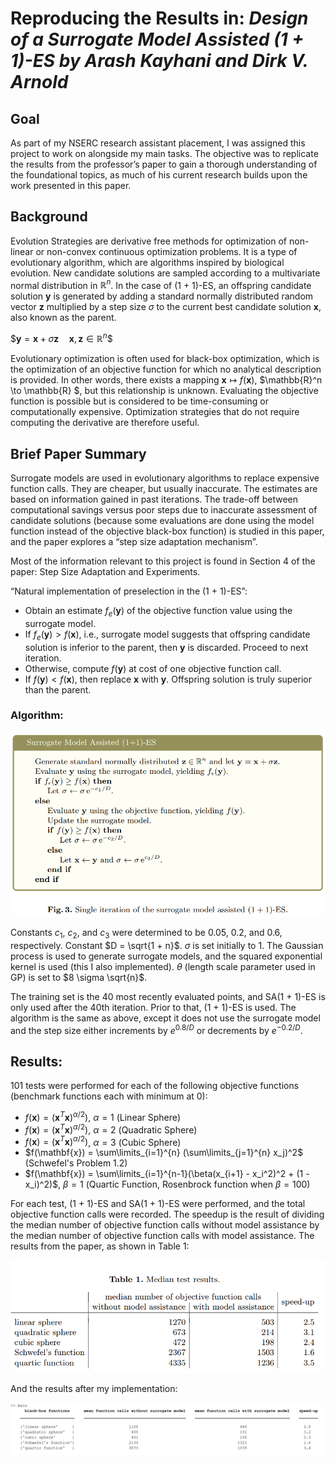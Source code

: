 # Reproducing the Results in: *Design of a Surrogate Model Assisted (1 + 1)-ES by Arash Kayhani and Dirk V. Arnold*
## Goal
As part of my NSERC research assistant placement, I was assigned this project to work on alongside my main tasks. The objective was to replicate the results from the professor’s paper to gain a thorough understanding of the foundational topics, as much of his current research builds upon the work presented in this paper.

## Background
Evolution Strategies are derivative free methods for optimization of non-linear or non-convex continuous optimization problems. It is a type of evolutionary algorithm, which are algorithms inspired by biological evolution. New candidate solutions are sampled according to a multivariate normal distribution in $\mathbb{R}^n$. In the case of (1 + 1)-ES, an offspring candidate solution $\mathbf{y}$ is generated by adding a standard normally distributed random vector $\mathbf{z}$ multiplied by a step size $\sigma$ to the current best candidate solution $\mathbf{x}$, also known as the parent.

$$\mathbf{y} = \mathbf{x} + \sigma \mathbf{z} \quad \mathbf{x}, \mathbf{z} \in \mathbb{R}^n \$$

Evolutionary optimization is often used for black-box optimization, which is the optimization of an objective function for which no analytical description is provided. In other words, there exists a mapping $\mathbf{x} \mapsto f(\mathbf{x})$, $\mathbb{R}^n \to \mathbb{R} \$, but this relationship is unknown. Evaluating the objective function is possible but is considered to be time-consuming or computationally expensive. Optimization strategies that do not require computing the derivative are therefore useful.

## Brief Paper Summary
Surrogate models are used in evolutionary algorithms to replace expensive function calls. They are cheaper, but usually inaccurate. The estimates are based on information gained in past iterations. The trade-off between computational savings versus poor steps due to inaccurate assessment of candidate solutions (because some evaluations are done using the model function instead of the objective black-box function) is studied in this paper, and the paper explores a “step size adaptation mechanism”.

Most of the information relevant to this project is found in Section 4 of the paper: Step Size Adaptation and Experiments.

“Natural implementation of preselection in the (1 + 1)-ES”:
- Obtain an estimate $f_e(\mathbf{y})$ of the objective function value using the surrogate model.
- If $f_e(\mathbf{y}) > f(\mathbf{x})$, i.e., surrogate model suggests that offspring candidate solution is inferior to the parent, then $\mathbf{y}$ is discarded. Proceed to next iteration.
- Otherwise, compute $f(\mathbf{y})$ at cost of one objective function call.
- If $f(\mathbf{y}) < f(\mathbf{x})$, then replace $\mathbf{x}$ with $\mathbf{y}$. Offspring solution is truly superior than the parent.

### Algorithm:
![Screenshot of the algorithm described in the paper.](/images/algorithm.png)

Constants $c_1$, $c_2$, and $c_3$ were determined to be 0.05, 0.2, and 0.6, respectively. Constant $D = \sqrt{1 + n}$. $\sigma$ is set initially to 1. The Gaussian process is used to generate surrogate models, and the squared exponential kernel is used (this I also implemented). $\theta$ (length scale parameter used in GP) is set to $8 \sigma \sqrt{n}$.

The training set is the 40 most recently evaluated points, and SA(1 + 1)-ES is only used after the 40th iteration. Prior to that, (1 + 1)-ES is used. The algorithm is the same as above, except it does not use the surrogate model and the step size either increments by $e^{0.8/D}$ or decrements by $e^{-0.2/D}$.

## Results:
101 tests were performed for each of the following objective functions (benchmark functions each with minimum at 0):
- $f(\mathbf{x}) = (\mathbf{x}^T\mathbf{x})^{\alpha/2})$, $\alpha = 1$  (Linear Sphere)
- $f(\mathbf{x}) = (\mathbf{x}^T\mathbf{x})^{\alpha/2})$, $\alpha = 2$  (Quadratic Sphere)
- $f(\mathbf{x}) = (\mathbf{x}^T\mathbf{x})^{\alpha/2})$, $\alpha = 3$  (Cubic Sphere)
- $f(\mathbf{x}) = \sum\limits_{i=1}^{n} (\sum\limits_{j=1}^{n} x_j)^2$ (Schwefel's Problem 1.2)
- $f(\mathbf{x}) = \sum\limits_{i=1}^{n-1}(\beta(x_{i+1} - x_i^2)^2 + (1 - x_i)^2)$, $\beta = 1$  (Quartic Function, Rosenbrock function when $\beta = 100$)

For each test, (1 + 1)-ES and SA(1 + 1)-ES were performed, and the total objective function calls were recorded. The speedup is the result of dividing the median number of objective function calls without model assistance by the median number of objective function calls with model assistance. The results from the paper, as shown in Table 1:

![Screenshot of the results from the paper.](/images/table-results.png)

And the results after my implementation:

![Screenshot of the results from my implementation.](/images/results.png)

